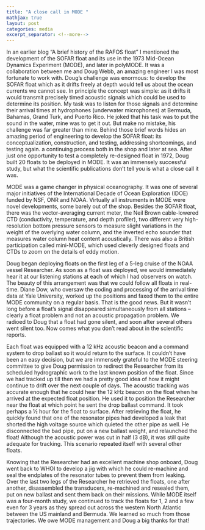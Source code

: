 ```yaml
---
title: "A close call in MODE "
mathjax: true
layout: post
categories: media
excerpt_separator: <!--more-->
---
```


In an earlier blog “A brief history of the RAFOS float” I mentioned the development of the SOFAR float and its use in the 1973 Mid-Ocean Dynamics Experiment (MODE), and later in polyMODE. It was a collaboration between me and Doug Webb, an amazing engineer I was most fortunate to work with. Doug’s challenge was enormous: to develop the SOFAR float which as it drifts freely at depth would tell us about the ocean currents we cannot see. In principle the concept was simple: as it drifts it would transmit precisely timed acoustic signals which could be used to determine its position. My task was to listen for those signals and determine their arrival times at hydrophones (underwater microphones) at Bermuda, Bahamas, Grand Turk, and Puerto Rico. He joked that his task was to put the sound in the water, mine was to get it out. But make no mistake, his challenge was far greater than mine. Behind those brief words hides an amazing period of engineering to develop the SOFAR float: its conceptualization, construction, and testing, addressing shortcomings, and testing again. a continuing process both in the shop and later at sea. After just one opportunity to test a completely re-designed float in 1972, Doug built 20 floats to be deployed in MODE. It was an immensely successful study, but what the scientific publications don’t tell you is what a close call it was. 
<!--more-->

MODE was a game changer in physical oceanography. It was one of several major initiatives of the International Decade of Ocean Exploration (IDOE) funded by NSF, ONR and NOAA. Virtually all instruments in MODE were novel developments, some barely out of the shop. Besides the SOFAR float, there was the vector-averaging current meter, the Neil Brown cable-lowered CTD (conductivity, temperature, and depth profiler), two different very high-resolution bottom pressure sensors to measure slight variations in the weight of the overlying water column, and the inverted echo sounder that measures water column heat content acoustically. There was also a British participation called mini-MODE, which used cleverly designed floats and CTDs to zoom on the details of eddy motion. 

Doug began deploying floats on the first leg of a 5-leg cruise of the NOAA vessel Researcher. As soon as a float was deployed, we would immediately hear it at our listening stations at each of which I had observers on watch. The beauty of this arrangement was that we could follow all floats in real-time. Diane Dow, who oversaw the coding and processing of the arrival time data at Yale University, worked up the positions and faxed them to the entire MODE community on a regular basis. That is the good news. But it wasn’t long before a float’s signal disappeared simultaneously from all stations – clearly a float problem and not an acoustic propagation problem. We radioed to Doug that a float had gone silent, and soon after several others went silent too. Now comes what you don’t read about in the scientific reports. 

Each float was equipped with a 12 kHz acoustic beacon and a command system to drop ballast so it would return to the surface. It couldn’t have been an easy decision, but we are immensely grateful to the MODE steering committee to give Doug permission to redirect the Researcher from its scheduled hydrographic work to the last known position of the float. Since we had tracked up till then we had a pretty good idea of how it might continue to drift over the next couple of days. The acoustic tracking was accurate enough that he could hear the 12 kHz beacon on the float when he arrived at the expected float position. He used it to position the Researcher near the float at which point he sent the drop ballast command. It took perhaps a ½ hour for the float to surface. After retrieving the float, he quickly found that one of the resonator pipes had developed a leak that shorted the high voltage source which quieted the other pipe as well. He disconnected the bad pipe, put on a new ballast weight, and relaunched the float! Although the acoustic power was cut in half (3 dB), it was still quite adequate for tracking. This scenario repeated itself with several other floats. 

Knowing that the Researcher had an excellent machine shop onboard, Doug went back to WHOI to develop a jig with which he could re-machine and seal the endplates of the resonator tubes to prevent them from leaking. Over the last two legs of the Researcher he retrieved the floats, one after another, disassembled the transducers, re-machined and resealed them, put on new ballast and sent them back on their missions. While MODE itself was a four-month study, we continued to track the floats for 1, 2 and a few even for 3 years as they spread out across the western North Atlantic between the US mainland and Bermuda. We learned so much from those trajectories. We owe MODE management and Doug a big thanks for that!  
